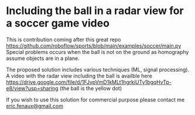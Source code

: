 # Including the ball in a radar view for a soccer game video

This is contribution coming after this great repo  https://github.com/roboflow/sports/blob/main/examples/soccer/main.py
Special problems occurs when the ball is not on the ground as homography assume objects are in a plane.

The proposed solution includes various techniques (ML, signal processing).
A video with the radar view including the ball is availble here https://drive.google.com/file/d/1FJvpVmD1kMLt1hgrkiUTy1bgqHvTp-e8/view?usp=sharing (the ball is the yellow dot)

If you wish to use this solution for commercial purpose please contact me eric.fenaux@gmail.com
